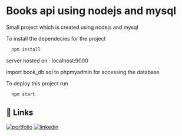 # Books api using nodejs and mysql

Small project which is created using nodejs and mysql

To install the dependecies for the project

```bash
  npm install
```

server hosted on : localhost:9000

import book_db.sql to phpmyadmin for accessing the database

To deploy this project run

```bash
  npm start
```

## 🔗 Links

[![portfolio](https://img.shields.io/badge/my_portfolio-000?style=for-the-badge&logo=ko-fi&logoColor=white)](https://nevilportfolio.vercel.app/)
[![linkedin](https://img.shields.io/badge/linkedin-0A66C2?style=for-the-badge&logo=linkedin&logoColor=white)](https://www.linkedin.com/in/nevil-krishna-k-77170222a/)
